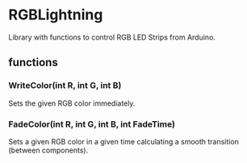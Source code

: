 # RGBLightning
Library with functions to control RGB LED Strips from Arduino.

## functions
### WriteColor(int R, int G, int B)
Sets the given RGB color immediately.

### FadeColor(int R, int G, int B, int FadeTime)
Sets a given RGB color in a given time calculating a smooth transition (between components).
